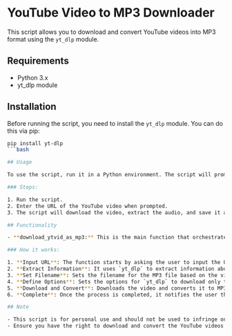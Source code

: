# YouTube Video to MP3 Downloader

This script allows you to download and convert YouTube videos into MP3 format using the `yt_dlp` module.

## Requirements

- Python 3.x
- yt_dlp module

## Installation

Before running the script, you need to install the `yt_dlp` module. You can do this via pip:

```bash
pip install yt-dlp
```bash

## Usage

To use the script, run it in a Python environment. The script will prompt you to enter the URL of the YouTube video you wish to download and convert.

### Steps:

1. Run the script.
2. Enter the URL of the YouTube video when prompted.
3. The script will download the video, extract the audio, and save it as an MP3 file.

## Functionality

- **download_ytvid_as_mp3:** This is the main function that orchestrates the download and conversion process.

### How it works:

1. **Input URL**: The function starts by asking the user to input the URL of the YouTube video.
2. **Extract Information**: It uses `yt_dlp` to extract information about the video without downloading it.
3. **Set Filename**: Sets the filename for the MP3 file based on the video title.
4. **Define Options**: Sets the options for `yt_dlp` to download only the audio in the best available quality and convert it to MP3 format.
5. **Download and Convert**: Downloads the video and converts it to MP3 format.
6. **Complete**: Once the process is completed, it notifies the user that the download is complete and displays the filename of the MP3 file.

## Note

- This script is for personal use and should not be used to infringe on the copyrights of the video owners.
- Ensure you have the right to download and convert the YouTube videos you are interested in.

